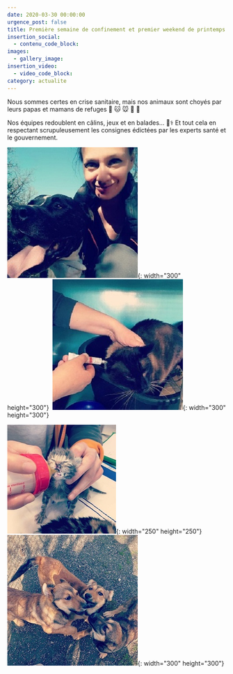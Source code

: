 ```yaml
---
date: 2020-03-30 00:00:00
urgence_post: false
title: Première semaine de confinement et premier weekend de printemps
insertion_social:
  - contenu_code_block:
images:
  - gallery_image:
insertion_video:
  - video_code_block:
category: actualite
---
```


Nous sommes certes en crise sanitaire, mais nos animaux sont choy&eacute;s par leurs papas et mamans de refuges 🐶 🐱 🐭 🐹 🐰

Nos &eacute;quipes redoublent en c&acirc;lins, jeux et en balades… 🐾⚕ Et tout cela en respectant scrupuleusement les consignes &eacute;dict&eacute;es par les experts sant&eacute; et le gouvernement.

![](/uploads/chien-1.jpg){: width="300" height="300"}&nbsp;&nbsp;![](/uploads/chat1-2.jpg){: width="300" height="300"}

![](/uploads/chat1-1.jpg){: width="250" height="250"}&nbsp;&nbsp;![](/uploads/chiens-2.jpg){: width="300" height="300"}